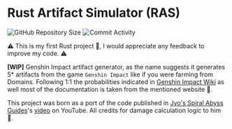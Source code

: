 # Rust Artifact Simulator (RAS)

![GitHub Repository Size](https://img.shields.io/github/repo-size/nowuX/ras
)
![Commit Activity](https://img.shields.io/github/commit-activity/y/nowuX/ras
)

⚠️ This is my first Rust project 🚀, I would appreciate any feedback to improve my code. ⚠️

**[WIP]** Genshin Impact artifact generator, as the name suggests it generates 5* artifacts from the game `Genshin Impact` like if
you were farming from Domains. Following 1:1 the probabilities indicated in
[Genshin Impact Wiki](https://genshin-impact.fandom.com/wiki/Genshin_Impact_Wiki) as well most of the documentation is
taken from the mentioned website 💖.

This project was born as a port of the code published in
[Jyo's Spiral Abyss Guides](https://www.youtube.com/@jyolikearock_)'s
[video](https://youtu.be/qUYkV5wdQ1w?si=Ivj48PdCKNAX9ygz) on YouTube.
All credits for damage calculation logic to him 👏.
